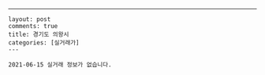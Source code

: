 ---
    layout: post
    comments: true
    title: 경기도 의왕시
    categories: [실거래가]
    ---

    2021-06-15 실거래 정보가 없습니다.

    